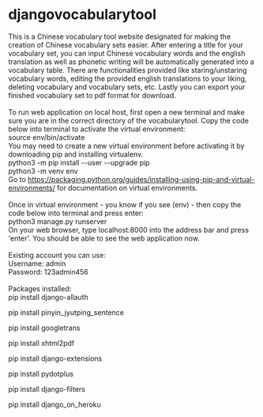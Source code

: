# djangovocabularytool
This is a Chinese vocabulary tool website designated for making the creation of Chinese vocabulary sets easier. After entering a title for your vocabulary set, you can input Chinese vocabulary words and the english translation as well as phonetic writing will be automatically generated into a vocabulary table. There are  functionalities provided like staring/unstaring vocabulary words, editing the provided english translations to your liking, deleting vocabulary and vocabulary sets, etc. Lastly you can export your finished vocabulary set to pdf format for download.
<br>
<br>
To run web application on local host, first open a new terminal and make sure you are in the correct directory of the vocabularytool. Copy the code below into terminal to activate the virtual environment:
<br>
source env/bin/activate
<br>
You may need to create a new virtual environment before activating it by downloading pip and installing virtualenv.
<br>
python3 -m pip install --user --upgrade pip
<br>
python3 -m venv env
<br>
Go to https://packaging.python.org/guides/installing-using-pip-and-virtual-environments/ for  documentation on virtual environments.
<br><br>
Once in virtual environment - you know if you see (env) - then copy the code below into terminal and press enter:
<br>
python3 manage.py runserver
<br>
On your web browser, type localhost:8000 into the address bar and press 'enter'. You should be able to see the web application now.
<br><br>
Existing account you can use: <br>
Username: admin
<br>
Password: 123admin456
<br>
<br>
Packages installed:
<br>
pip install django-allauth

pip install pinyin_jyutping_sentence

pip install googletrans

pip install xhtml2pdf

pip install django-extensions

pip install pydotplus

pip install django-filters

pip install django_on_heroku
